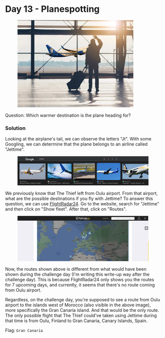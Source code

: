 # Day 13 - Planespotting

<figure><img src="../../../.gitbook/assets/Airplane.png" alt="" width="375"><figcaption></figcaption></figure>

Question: Which warmer destination is the plane heading for?

### Solution

Looking at the airplane's tail, we can observe the letters "Jt". With some Googling, we can determine that the plane belongs to an airline called "Jettime".

<figure><img src="../../../.gitbook/assets/image (3).png" alt=""><figcaption></figcaption></figure>

We previously know that The Thief left from Oulu airport. From that airport, what are the possible destinations if you fly with Jettime? To answer this question, we can use [FlightRadar24](https://www.flightradar24.com/). Go to the website, search for "Jettime" and then click on "Show fleet". After that, click on "Routes".

<figure><img src="../../../.gitbook/assets/image (1) (1).png" alt=""><figcaption></figcaption></figure>

Now, the routes shown above is different from what would have been shown during the challenge day (I'm writing this write-up way after the challenge day). This is because FlightRadar24 only shows you the routes for 7 upcoming days, and currently, it seems that there's no route coming from Oulu airport.&#x20;

Regardless, on the challenge day, you're supposed to see a route from Oulu airport to the islands west of Morocco (also visible in the above image), more specifically the Gran Canaria island. And that would be the only route. The only possible flight that The Thief could've taken using Jettime during that time is from Oulu, Finland to Gran Canaria, Canary Islands, Spain.

Flag: `Gran Canaria`
